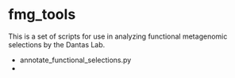 fmg_tools
=========

This is a set of scripts for use in analyzing functional metagenomic selections by the Dantas Lab.

* annotate_functional_selections.py
* 
